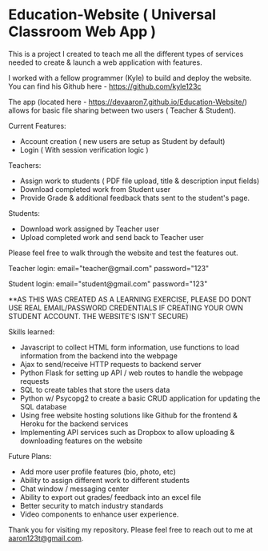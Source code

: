 # Education-Website ( Universal Classroom Web App )

This is a project I created to teach me all the different types of services needed to create & launch a web application with features.

I worked with a fellow programmer (Kyle) to build and deploy the website. You can find his Github here - https://github.com/kyle123c

The app (located here - https://devaaron7.github.io/Education-Website/) allows for basic file sharing between two users ( Teacher & Student).

Current Features:
- Account creation ( new users are setup as Student by default)
- Login ( With session verification logic )

Teachers:
- Assign work to students ( PDF file upload, title & description input fields)
- Download completed work from Student user
- Provide Grade & additional feedback thats sent to the student's page.

Students:
- Download work assigned by Teacher user
- Upload completed work and send back to Teacher user

Please feel free to walk through the website and test the features out.



Teacher login:
email="teacher@<span>gmail.</span>com"
password="123"

Student login:
email="student@<span>gmail.</span>com"
password="123"

**AS THIS WAS CREATED AS A LEARNING EXERCISE, PLEASE DO DONT USE REAL EMAIL/PASSWORD CREDENTIALS IF CREATING YOUR OWN STUDENT ACCOUNT. THE WEBSITE'S ISN'T SECURE)

Skills learned:
- Javascript to collect HTML form information, use functions to load information from the backend into the webpage
- Ajax to send/receive HTTP requests to backend server
- Python Flask for setting up API / web routes to handle the webpage requests
- SQL to create tables that store the users data
- Python w/ Psycopg2 to create a basic CRUD application for updating the SQL database
- Using free website hosting solutions like Github for the frontend & Heroku for the backend services
- Implementing API services such as Dropbox to allow uploading & downloading features on the website

Future Plans:
- Add more user profile features (bio, photo, etc)
- Ability to assign different work to different students
- Chat window / messaging center
- Ability to export out grades/ feedback into an excel file
- Better security to match industry standards
- Video components to enhance user experience. 

Thank you for visiting my repository. Please feel free to reach out to me at aaron123t@gmail.com.

